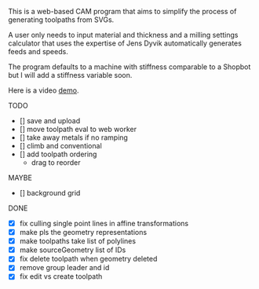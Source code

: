 This is a web-based CAM program that aims to simplify the process of generating toolpaths from SVGs.

A user only needs to input material and thickness and a milling settings calculator that uses the expertise of Jens Dyvik automatically generates feeds and speeds.

The program defaults to a machine with stiffness comparable to a Shopbot but I will add a stiffness variable soon.

Here is a video [demo](https://drive.google.com/file/d/1eN-_HpR6qWaZJw1ziHChJyFLJsClvapJ/view?usp=sharing).


TODO

- [] save and upload
- [] move toolpath eval to web worker
- [] take away metals if no ramping
- [] climb and conventional
- [] add toolpath ordering
  - drag to reorder

MAYBE

- [] background grid

DONE

- [x] fix culling single point lines in affine transformations
- [x] make pls the geometry representations
- [x] make toolpaths take list of polylines
- [x] make sourceGeometry list of IDs
- [x] fix delete toolpath when geometry deleted
- [x] remove group leader and id
- [x] fix edit vs create toolpath
